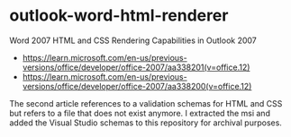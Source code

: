 # outlook-word-html-renderer
Word 2007 HTML and CSS Rendering Capabilities in Outlook 2007

- https://learn.microsoft.com/en-us/previous-versions/office/developer/office-2007/aa338201(v=office.12)
- https://learn.microsoft.com/en-us/previous-versions/office/developer/office-2007/aa338200(v=office.12)

The second article references to a validation schemas for HTML and CSS but refers to a file that does not exist anymore.
I extracted the msi and added the Visual Studio schemas to this repository for archival purposes.
